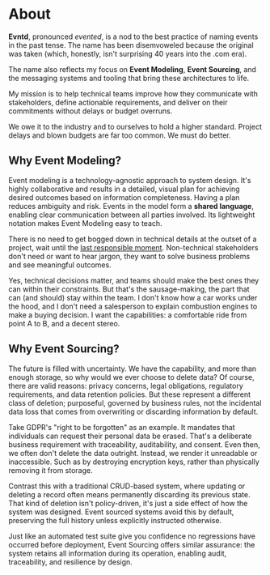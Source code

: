 # About 

**Evntd**, pronounced *evented*, is a nod to the best practice of naming events in the past tense. The name has been disemvoweled because the original was taken (which, honestly, isn't surprising 40 years into the .com era).

The name also reflects my focus on **Event Modeling**, **Event Sourcing**, and the messaging systems and tooling that bring these architectures to life.

My mission is to help technical teams improve how they communicate with stakeholders, define actionable requirements, and deliver on their commitments without delays or budget overruns.

We owe it to the industry and to ourselves to hold a higher standard. Project delays and blown budgets are far too common. We must do better. 

## Why Event Modeling?

Event modeling is a technology-agnostic approach to system design. It's highly collaborative and results in a detailed, visual plan for achieving desired outcomes based on information completeness. Having a plan reduces ambiguity and risk. Events in the model form a **shared language**, enabling clear communication between all parties involved. Its lightweight notation makes Event Modeling easy to teach.

There is no need to get bogged down in technical details at the outset of a project, wait until the [last responsible moment](https://blog.codinghorror.com/the-last-responsible-moment/). Non-technical stakeholders don't need or want to hear jargon, they want to solve business problems and see meaningful outcomes. 

Yes, technical decisions matter, and teams should make the best ones they can within their constraints. But that's the sausage-making, the part that can (and should) stay within the team. I don't know how a car works under the hood, and I don't need a salesperson to explain combustion engines to make a buying decision. I want the capabilities: a comfortable ride from point A to B, and a decent stereo.

## Why Event Sourcing?

The future is filled with uncertainty. We have the capability, and more than enough storage, so why would we ever choose to delete data? Of course, there are valid reasons: privacy concerns, legal obligations, regulatory requirements, and data retention policies. But these represent a different class of deletion; purposeful, governed by business rules, not the incidental data loss that comes from overwriting or discarding information by default.

Take GDPR's "right to be forgotten" as an example. It mandates that individuals can request their personal data be erased. That's a deliberate business requirement with traceability, auditability, and consent. Even then, we often don't delete the data outright. Instead, we render it unreadable or inaccessible. Such as by destroying encryption keys, rather than physically removing it from storage.

Contrast this with a traditional CRUD-based system, where updating or deleting a record often means permanently discarding its previous state. That kind of deletion isn't policy-driven, it's just a side effect of how the system was designed. Event sourced systems avoid this by default, preserving the full history unless explicitly instructed otherwise.

Just like an automated test suite give you confidence no regressions have occurred before deployment, Event Sourcing offers similar assurance: the system retains all information during its operation, enabling audit, traceability, and resilience by design.